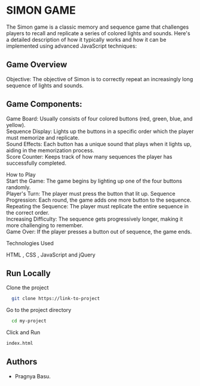 # SIMON GAME

The Simon game is a classic memory and sequence game that challenges players to recall and replicate a series of colored lights and sounds. Here's a detailed description of how it typically works and how it can be implemented using advanced JavaScript techniques:

## Game Overview
Objective:
The objective of Simon is to correctly repeat an increasingly long sequence of lights and sounds.

## Game Components:

Game Board: Usually consists of four colored buttons (red, green, blue, and yellow).   
Sequence Display: Lights up the buttons in a specific order which the player must memorize and replicate.   
Sound Effects: Each button has a unique sound that plays when it lights up, aiding in the memorization process.  
Score Counter: Keeps track of how many sequences the player has successfully completed.

How to Play  
Start the Game: The game begins by lighting up one of the four buttons randomly.   
Player's Turn: The player must press the button that lit up.
Sequence Progression: Each round, the game adds one more button to the sequence.  
Repeating the Sequence: The player must replicate the entire sequence in the correct order.  
Increasing Difficulty: The sequence gets progressively longer, making it more challenging to remember.  
Game Over: If the player presses a button out of sequence, the game ends.

Technologies Used

HTML , CSS , JavaScript and jQuery


## Run Locally

Clone the project

```bash
  git clone https://link-to-project
```

Go to the project directory

```bash
  cd my-project
```

Click and Run
```bash
index.html
```




## Authors

- Pragnya Basu.

